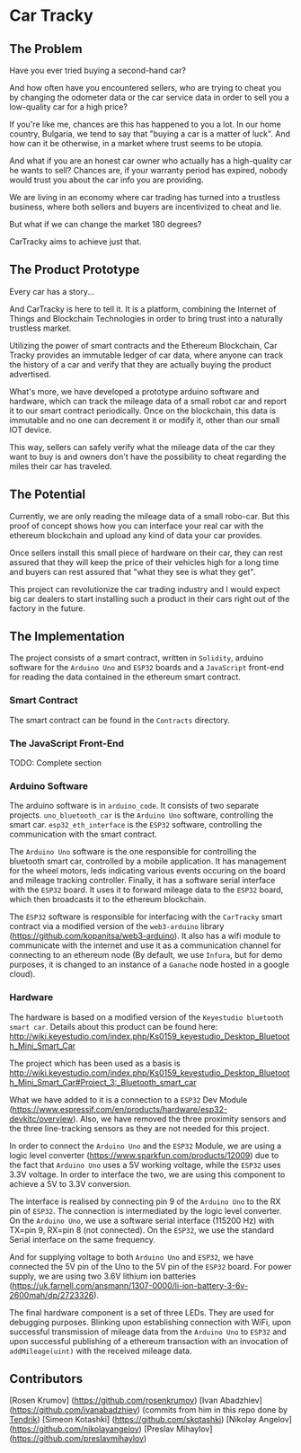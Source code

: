 # Car Tracky

## The Problem
Have you ever tried buying a second-hand car?

And how often have you encountered sellers, who are trying to cheat you by changing the odometer data or the car service data in order to sell you a low-quality car for a high price?

If you're like me, chances are this has happened to you a lot.
In our home country, Bulgaria, we tend to say that "buying a car is a matter of luck".
And how can it be otherwise, in a market where trust seems to be utopia.

And what if you are an honest car owner who actually has a high-quality car he wants to sell?
Chances are, if your warranty period has expired, nobody would trust you about the car info you are providing.

We are living in an economy where car trading has turned into a trustless business, where both sellers and buyers are incentivized to cheat and lie.

But what if we can change the market 180 degrees?

CarTracky aims to achieve just that.

## The Product Prototype

Every car has a story...

And CarTracky is here to tell it.
It is a platform, combining the Internet of Things and Blockchain Technologies in order to bring trust into a naturally trustless market.

Utilizing the power of smart contracts and the Ethereum Blockchain, Car Tracky provides an immutable ledger of car data, where anyone can track the history of a car and verify that they are actually buying the product advertised.

What's more, we have developed a prototype arduino software and hardware, which can track the mileage data of a small robot car and report it to our smart contract periodically. Once on the blockchain, this data is immutable and no one can decrement it or modify it, other than our small IOT device.

This way, sellers can safely verify what the mileage data of the car they want to buy is and owners don't have the possibility to cheat regarding the miles their car has traveled.

## The Potential 

Currently, we are only reading the mileage data of a small robo-car. But this proof of concept shows how you can interface your real car with the ethereum blockchain and upload any kind of data your car provides.

Once sellers install this small piece of hardware on their car, they can rest assured that they will keep the price of their vehicles high for a long time and buyers can rest assured that "what they see is what they get".

This project can revolutionize the car trading industry and I would expect big car dealers to start installing such a product in their cars right out of the factory in the future.

## The Implementation

The project consists of a smart contract, written in `Solidity`, arduino software for the `Arduino Uno` and `ESP32` boards and a `JavaScript` front-end for reading the data contained in the ethereum smart contract.

### Smart Contract
The smart contract can be found in the `Contracts` directory.

### The JavaScript Front-End
TODO: Complete section

### Arduino Software
The arduino software is in `arduino_code`.
It consists of two separate projects.
`uno_bluetooth_car` is the `Arduino Uno` software, controlling the smart car.
`esp32_eth_interface` is the `ESP32` software, controlling the communication with the smart contract.

The `Arduino Uno` software is the one responsible for controlling the bluetooth smart car, controlled by a mobile application.
It has management for the wheel motors, leds indicating various events occuring on the board and mileage tracking controller.
Finally, it has a software serial interface with the `ESP32` board. It uses it to forward mileage data to the `ESP32` board, which then broadcasts it to the ethereum blockchain.

The `ESP32` software is responsible for interfacing with the `CarTracky` smart contract via a modified version of the `web3-arduino` library (https://github.com/kopanitsa/web3-arduino). It also has a wifi module to communicate with the internet and use it as a communication channel for connecting to an ethereum node (By default, we use `Infura`, but for demo purposes, it is changed to an instance of a `Ganache` node hosted in a google cloud).

### Hardware
The hardware is based on a modified version of the `Keyestudio bluetooth smart car`. 
Details about this product can be found here: http://wiki.keyestudio.com/index.php/Ks0159_keyestudio_Desktop_Bluetooth_Mini_Smart_Car

The project which has been used as a basis is http://wiki.keyestudio.com/index.php/Ks0159_keyestudio_Desktop_Bluetooth_Mini_Smart_Car#Project_3:_Bluetooth_smart_car

What we have added to it is a connection to a `ESP32` Dev Module (https://www.espressif.com/en/products/hardware/esp32-devkitc/overview). Also, we have removed the three proximity sensors and the three line-tracking sensors as they are not needed for this project.

In order to connect the `Arduino Uno` and the `ESP32` Module, we are using a logic level converter (https://www.sparkfun.com/products/12009) due to the fact that `Arduino Uno` uses a 5V working voltage, while the `ESP32` uses 3.3V voltage. In order to interface the two, we are using this component to achieve a 5V to 3.3V conversion.

The interface is realised by connecting pin 9 of the `Arduino Uno` to the RX pin of `ESP32`. The connection is intermediated by the logic level converter. On the `Arduino Uno`, we use a software serial interface (115200 Hz) with TX=pin 9, RX=pin 8 (not connected).
On the `ESP32`, we use the standard Serial interface on the same frequency.

And for supplying voltage to both `Arduino Uno` and `ESP32`, we have connected the 5V pin of the Uno to the 5V pin of the `ESP32` board.
For power supply, we are using two 3.6V lithium ion batteries (https://uk.farnell.com/ansmann/1307-0000/li-ion-battery-3-6v-2600mah/dp/2723326).

The final hardware component is a set of three LEDs. They are used for debugging purposes. Blinking upon establishing connection with WiFi, upon successful transmission of mileage data from the `Arduino Uno` to `ESP32` and upon successful publishing of a ethereum transaction with an invocation of `addMileage(uint)` with the received mileage data.

## Contributors
[Rosen Krumov] (https://github.com/rosenkrumov)
[Ivan Abadzhiev] (https://github.com/ivanabadzhiev) (commits from him in this repo done by [Tendrik](https://github.com/tendrik))
[Simeon Kotashki] (https://github.com/skotashki)
[Nikolay Angelov] (https://github.com/nikolayangelov)
[Preslav Mihaylov] (https://github.com/preslavmihaylov)
